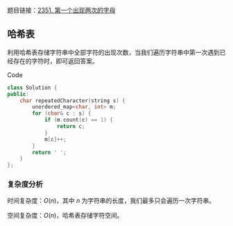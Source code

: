 题目链接：[2351. 第一个出现两次的字母](https://leetcode.cn/problems/first-letter-to-appear-twice/)

## 哈希表

利用哈希表存储字符串中全部字符的出现次数，当我们遍历字符串中第一次遇到已经存在的字符时，即可返回答案。

Code

```c++
class Solution {
public:
    char repeatedCharacter(string s) {
        unordered_map<char, int> m;
        for (char& c : s) {
            if (m.count(c) == 1) {
                return c;
            }
            m[c]++;
        }
        return ' ';
    }
};
```

### 复杂度分析

时间复杂度：$O(n)$，其中 $n$ 为字符串的长度，我们最多只会遍历一次字符串。

空间复杂度：$O(n)$，哈希表存储字符空间。